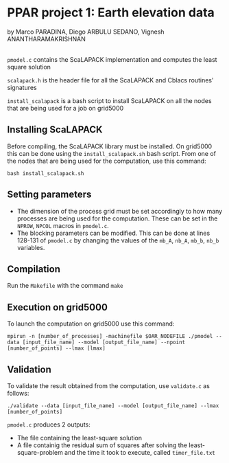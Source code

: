 # PPAR project 1: Earth elevation data #
by Marco PARADINA, Diego ARBULU SEDANO, Vignesh ANANTHARAMAKRISHNAN
<br/><br/>

`pmodel.c` contains the ScaLAPACK implementation and computes the least square solution

`scalapack.h` is the header file for all the ScaLAPACK and Cblacs routines' signatures

`install_scalapack` is a bash script to install ScaLAPACK on all the nodes that are being used for a job on grid5000

## Installing ScaLAPACK ##

Before compiling, the ScaLAPACK library must be installed. On grid5000 this can be done using the `install_scalapack.sh` bash script. From one of the nodes that are being used for the computation, use this command:

`bash install_scalapack.sh`

## Setting parameters ##

* The dimension of the process grid must be set accordingly to how many processes are being used for the computation. These can be set in the `NPROW`, `NPCOL` macros in `pmodel.c`.
* The blocking parameters can be modified. This can be done at lines 128-131 of `pmodel.c` by changing the values of the `mb_A`, `nb_A`, `mb_b`, `nb_b` variables.


## Compilation ##

Run the `Makefile` with the command `make`

## Execution on grid5000 ##

To launch the computation on grid5000 use this command:

`mpirun -n [number_of_processes] -machinefile $OAR_NODEFILE ./pmodel --data [input_file_name] --model [output_file_name] --npoint [number_of_points] --lmax [lmax]` 

## Validation ##

To validate the result obtained from the computation, use `validate.c` as follows:

`./validate --data [input_file_name] --model [output_file_name] --lmax [number_of_points]`



`pmodel.c` produces 2 outputs:
* The file containing the least-square solution
* A file containig the residual sum of squares after solving the least-square-problem and the time it took to execute, called `timer_file.txt`
